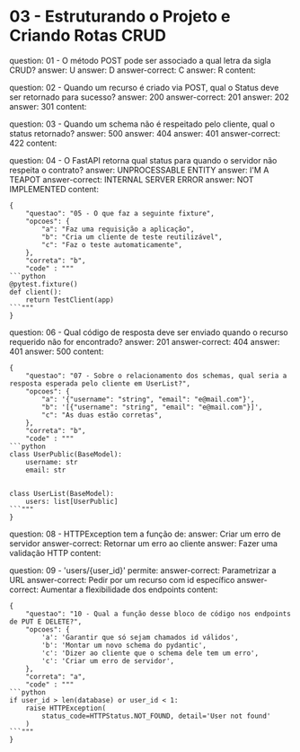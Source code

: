 # 03 - Estruturando o Projeto e Criando Rotas CRUD

<?quiz?>
question: 01 - O método POST pode ser associado a qual letra da sigla CRUD?
answer: U
answer: D
answer-correct: C
answer: R
content:
<?/quiz?>

<?quiz?>
question: 02 - Quando um recurso é criado via POST, qual o Status deve ser retornado para sucesso?
answer: 200
answer-correct: 201
answer: 202
answer: 301
content:
<?/quiz?>

<?quiz?>
question: 03 - Quando um schema não é respeitado pelo cliente, qual o status retornado?
answer: 500
answer: 404
answer: 401
answer-correct: 422
content:
<?/quiz?>

<?quiz?>
question: 04 - O FastAPI retorna qual status para quando o servidor não respeita o contrato? 
answer: UNPROCESSABLE ENTITY
answer: I'M A TEAPOT
answer-correct: INTERNAL SERVER ERROR
answer: NOT IMPLEMENTED
content:
<?/quiz?>

```quiz
{
    "questao": "05 - O que faz a seguinte fixture",
	"opcoes": {
		"a": "Faz uma requisição a aplicação",
		"b": "Cria um cliente de teste reutilizável",
		"c": "Faz o teste automaticamente",
	},
	"correta": "b",
	"code" : """
```python
@pytest.fixture()
def client():
    return TestClient(app)
```"""
}
```

<?quiz?>
question: 06 - Qual código de resposta deve ser enviado quando o recurso requerido não for encontrado?
answer: 201
answer-correct: 404
answer: 401
answer: 500
content:
<?/quiz?>

```quiz
{
    "questao": "07 - Sobre o relacionamento dos schemas, qual seria a resposta esperada pelo cliente em UserList?",
	"opcoes": {
		"a": '{"username": "string", "email": "e@mail.com"}',
		"b": '[{"username": "string", "email": "e@mail.com"}]',
		"c": "As duas estão corretas",
	},
	"correta": "b",
	"code" : """
```python
class UserPublic(BaseModel):
    username: str
    email: str


class UserList(BaseModel):
    users: list[UserPublic]
```"""
}
```

<?quiz?>
question: 08 - HTTPException tem a função de:
answer: Criar um erro de servidor
answer-correct: Retornar um erro ao cliente
answer: Fazer uma validação HTTP
content:
<?/quiz?>

<?quiz?>
question: 09 - 'users/{user_id}' permite:
answer-correct: Parametrizar a URL
answer-correct: Pedir por um recurso com id específico
answer-correct: Aumentar a flexibilidade dos endpoints
content:
<?/quiz?>

```quiz
{
    "questao": "10 - Qual a função desse bloco de código nos endpoints de PUT E DELETE?",
	"opcoes": {
		'a': 'Garantir que só sejam chamados id válidos',
		'b': 'Montar um novo schema do pydantic',
		'c': 'Dizer ao cliente que o schema dele tem um erro',
		'c': 'Criar um erro de servidor',
	},
	"correta": "a",
	"code" : """
```python
if user_id > len(database) or user_id < 1:
	raise HTTPException(
		status_code=HTTPStatus.NOT_FOUND, detail='User not found'
	)
```"""
}
```
